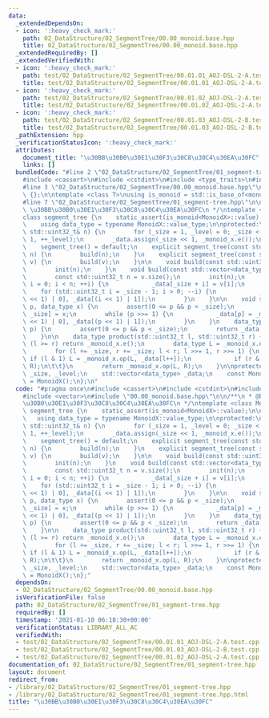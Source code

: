 ```yaml
---
data:
  _extendedDependsOn:
  - icon: ':heavy_check_mark:'
    path: 02_DataStructure/02_SegmentTree/00.00_monoid.base.hpp
    title: 02_DataStructure/02_SegmentTree/00.00_monoid.base.hpp
  _extendedRequiredBy: []
  _extendedVerifiedWith:
  - icon: ':heavy_check_mark:'
    path: test/02_DataStructure/02_SegmentTree/00.01.01_AOJ-DSL-2-A.test.cpp
    title: test/02_DataStructure/02_SegmentTree/00.01.01_AOJ-DSL-2-A.test.cpp
  - icon: ':heavy_check_mark:'
    path: test/02_DataStructure/02_SegmentTree/00.01.02_AOJ-DSL-2-A.test.cpp
    title: test/02_DataStructure/02_SegmentTree/00.01.02_AOJ-DSL-2-A.test.cpp
  - icon: ':heavy_check_mark:'
    path: test/02_DataStructure/02_SegmentTree/00.01.03_AOJ-DSL-2-B.test.cpp
    title: test/02_DataStructure/02_SegmentTree/00.01.03_AOJ-DSL-2-B.test.cpp
  _pathExtension: hpp
  _verificationStatusIcon: ':heavy_check_mark:'
  attributes:
    document_title: "\u30BB\u30B0\u30E1\u30F3\u30C8\u30C4\u30EA\u30FC"
    links: []
  bundledCode: "#line 2 \"02_DataStructure/02_SegmentTree/01_segment-tree.hpp\"\n\
    #include <cassert>\n#include <cstdint>\n#include <type_traits>\n#include <vector>\n\
    #line 3 \"02_DataStructure/02_SegmentTree/00.00_monoid.base.hpp\"\n\nclass monoid_base\
    \ {};\n\ntemplate <class T>\nusing is_monoid = std::is_base_of<monoid_base, T>;\n\
    #line 7 \"02_DataStructure/02_SegmentTree/01_segment-tree.hpp\"\n\n/**\n * @brief\
    \ \u30BB\u30B0\u30E1\u30F3\u30C8\u30C4\u30EA\u30FC\n */\ntemplate <class MonoidX>\n\
    class segment_tree {\n    static_assert(is_monoid<MonoidX>::value);\n\npublic:\n\
    \    using data_type = typename MonoidX::value_type;\n\nprotected:\n    void init(const\
    \ std::uint32_t& n) {\n        for (_size = 1, _level = 0; _size < n; _size <<=\
    \ 1, ++_level);\n        _data.assign(_size << 1, _monoid_x.e());\n    }\n\npublic:\n\
    \    segment_tree() = default;\n    explicit segment_tree(const std::uint32_t&\
    \ n) {\n        build(n);\n    }\n    explicit segment_tree(const std::vector<data_type>&\
    \ v) {\n        build(v);\n    }\n\n    void build(const std::uint32_t& n) {\n\
    \        init(n);\n    }\n    void build(const std::vector<data_type>& v) {\n\
    \        const std::uint32_t n = v.size();\n        init(n);\n        for (std::uint32_t\
    \ i = 0; i < n; ++i) {\n            _data[_size + i] = v[i];\n        }\n    \
    \    for (std::uint32_t i = _size - 1; i > 0; --i) {\n            _data[i] = _monoid_x.op(_data[(i\
    \ << 1) | 0], _data[(i << 1) | 1]);\n        }\n    }\n\n    void set(std::uint32_t\
    \ p, data_type x) {\n        assert(0 <= p && p < _size);\n        _data[p +=\
    \ _size] = x;\n        while (p >>= 1) {\n            _data[p] = _monoid_x.op(_data[(p\
    \ << 1) | 0], _data[(p << 1) | 1]);\n        }\n    }\n    data_type get(std::uint32_t\
    \ p) {\n        assert(0 <= p && p < _size);\n        return _data[p + _size];\n\
    \    }\n\n    data_type product(std::uint32_t l, std::uint32_t r) {\n        if\
    \ (l >= r) return _monoid_x.e();\n        data_type L = _monoid_x.e(), R = _monoid_x.e();\n\
    \        for (l += _size, r += _size; l < r; l >>= 1, r >>= 1) {\n           \
    \ if (l & 1) L = _monoid_x.op(L, _data[l++]);\n            if (r & 1) R = _monoid_x.op(_data[--r],\
    \ R);\n\t\t}\n        return _monoid_x.op(L, R);\n    }\n\nprotected:\n    std::uint32_t\
    \ _size, _level;\n    std::vector<data_type> _data;\n    const MonoidX _monoid_x\
    \ = MonoidX();\n};\n"
  code: "#pragma once\n#include <cassert>\n#include <cstdint>\n#include <type_traits>\n\
    #include <vector>\n#include \"00.00_monoid.base.hpp\"\n\n/**\n * @brief \u30BB\
    \u30B0\u30E1\u30F3\u30C8\u30C4\u30EA\u30FC\n */\ntemplate <class MonoidX>\nclass\
    \ segment_tree {\n    static_assert(is_monoid<MonoidX>::value);\n\npublic:\n \
    \   using data_type = typename MonoidX::value_type;\n\nprotected:\n    void init(const\
    \ std::uint32_t& n) {\n        for (_size = 1, _level = 0; _size < n; _size <<=\
    \ 1, ++_level);\n        _data.assign(_size << 1, _monoid_x.e());\n    }\n\npublic:\n\
    \    segment_tree() = default;\n    explicit segment_tree(const std::uint32_t&\
    \ n) {\n        build(n);\n    }\n    explicit segment_tree(const std::vector<data_type>&\
    \ v) {\n        build(v);\n    }\n\n    void build(const std::uint32_t& n) {\n\
    \        init(n);\n    }\n    void build(const std::vector<data_type>& v) {\n\
    \        const std::uint32_t n = v.size();\n        init(n);\n        for (std::uint32_t\
    \ i = 0; i < n; ++i) {\n            _data[_size + i] = v[i];\n        }\n    \
    \    for (std::uint32_t i = _size - 1; i > 0; --i) {\n            _data[i] = _monoid_x.op(_data[(i\
    \ << 1) | 0], _data[(i << 1) | 1]);\n        }\n    }\n\n    void set(std::uint32_t\
    \ p, data_type x) {\n        assert(0 <= p && p < _size);\n        _data[p +=\
    \ _size] = x;\n        while (p >>= 1) {\n            _data[p] = _monoid_x.op(_data[(p\
    \ << 1) | 0], _data[(p << 1) | 1]);\n        }\n    }\n    data_type get(std::uint32_t\
    \ p) {\n        assert(0 <= p && p < _size);\n        return _data[p + _size];\n\
    \    }\n\n    data_type product(std::uint32_t l, std::uint32_t r) {\n        if\
    \ (l >= r) return _monoid_x.e();\n        data_type L = _monoid_x.e(), R = _monoid_x.e();\n\
    \        for (l += _size, r += _size; l < r; l >>= 1, r >>= 1) {\n           \
    \ if (l & 1) L = _monoid_x.op(L, _data[l++]);\n            if (r & 1) R = _monoid_x.op(_data[--r],\
    \ R);\n\t\t}\n        return _monoid_x.op(L, R);\n    }\n\nprotected:\n    std::uint32_t\
    \ _size, _level;\n    std::vector<data_type> _data;\n    const MonoidX _monoid_x\
    \ = MonoidX();\n};"
  dependsOn:
  - 02_DataStructure/02_SegmentTree/00.00_monoid.base.hpp
  isVerificationFile: false
  path: 02_DataStructure/02_SegmentTree/01_segment-tree.hpp
  requiredBy: []
  timestamp: '2021-01-10 06:18:30+00:00'
  verificationStatus: LIBRARY_ALL_AC
  verifiedWith:
  - test/02_DataStructure/02_SegmentTree/00.01.01_AOJ-DSL-2-A.test.cpp
  - test/02_DataStructure/02_SegmentTree/00.01.03_AOJ-DSL-2-B.test.cpp
  - test/02_DataStructure/02_SegmentTree/00.01.02_AOJ-DSL-2-A.test.cpp
documentation_of: 02_DataStructure/02_SegmentTree/01_segment-tree.hpp
layout: document
redirect_from:
- /library/02_DataStructure/02_SegmentTree/01_segment-tree.hpp
- /library/02_DataStructure/02_SegmentTree/01_segment-tree.hpp.html
title: "\u30BB\u30B0\u30E1\u30F3\u30C8\u30C4\u30EA\u30FC"
---
```


